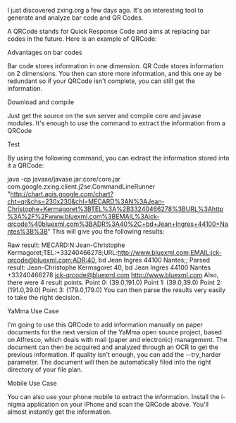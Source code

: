 I just discovered zxing.org a few days ago. It's an interesting tool to generate and analyze bar code and QR Codes.

A QRCode stands for Quick Response Code and aims at replacing bar codes in the future. Here is an example of QRCode:



Advantages on bar codes

Bar code stores information in one dimension. QR Code stores information on 2 dimensions. You then can store more information, and this one ay be redundant so if your QRCode isn't complete, you can still get the information.

Download and compile

Just get the source on the svn server and compile core and javase modules. It's enough to use the command to extract the information from a QRCode

Test

By using the following command, you can extract the information stored into it a QRCode:

java -cp javase/javase.jar:core/core.jar com.google.zxing.client.j2se.CommandLineRunner "http://chart.apis.google.com/chart?cht=qr&chs=230x230&chl=MECARD%3AN%3AJean-Christophe+Kermagoret%3BTEL%3A%2B33240466278%3BURL%3Ahttp%3A%2F%2Fwww.bluexml.com%3BEMAIL%3Ajck-qrcode%40bluexml.com%3BADR%3A40%2C+bd+Jean+Ingres+44100+Nantes%3B%3B"
This will give you the following results:

Raw result:
MECARD:N:Jean-Christophe Kermagoret;TEL:+33240466278;URL:http://www.bluexml.com;EMAIL:jck-qrcode@bluexml.com;ADR:40, bd Jean Ingres 44100 Nantes;;
Parsed result:
Jean-Christophe Kermagoret
40, bd Jean Ingres 44100 Nantes
+33240466278
jck-qrcode@bluexml.com
http://www.bluexml.com
Also, there were 4 result points.
  Point 0: (39.0,191.0)
  Point 1: (39.0,39.0)
  Point 2: (191.0,39.0)
  Point 3: (179.0,179.0)
You can then parse the results very easily to take the right decision.

YaMma Use Case

I'm going to use this QRCode to add information manually on paper documents for the next version of the YaMma open source project, based on Alfresco, which deals with mail (paper and electronic) management. The document can then be acquired and analyzed through an OCR to get the previous information. If quality isn't enough, you can add the --try_harder parameter. The document will then be automatically filed into the right directory of your file plan.

Mobile Use Case

You can also use your phone mobile to extract the information. Install the i-nigma application on your iPhone and scan the QRCode above. You'll almost instantly get the information.